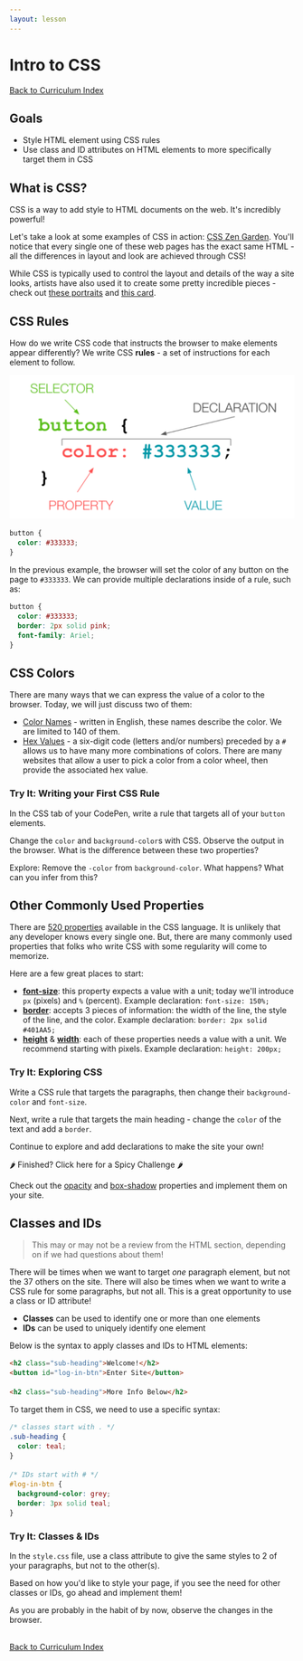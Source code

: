 ```yaml
---
layout: lesson
---
```


# Intro to CSS

<a href="../../frontend-online">Back to Curriculum Index</a>

## Goals

- Style HTML element using CSS rules
- Use class and ID attributes on HTML elements to more specifically target them in CSS

## What is CSS?

CSS is a way to add style to HTML documents on the web. It's incredibly powerful!

Let's take a look at some examples of CSS in action: [CSS Zen Garden](http://www.csszengarden.com/). You'll notice that every single one of these web pages has the exact same HTML - all the differences in layout and look are achieved through CSS!

While CSS is typically used to control the layout and details of the way a site looks, artists have also used it to create some pretty incredible pieces - check out [these portraits](https://twistedsifter.com/2019/11/painting-with-css-and-html-by-diana-smith/) and [this card](https://codepen.io/ivorjetski/full/ExaKmjw).

## CSS Rules

How do we write CSS code that instructs the browser to make elements appear differently? We write CSS **rules** - a set of instructions for each element to follow.

<img src="./assets/css-syntax-breakdown.png" alt="A CSS rule for a button with a color of #333333 and font-size of 32px. The button is labeled selector, color: #333333 is labeled declaration, font-size: is labeled property and 32px is labeled value." />

```css
button {
  color: #333333;
}
```

In the previous example, the browser will set the color of any button on the page to `#333333`. We can provide multiple declarations inside of a rule, such as:

```css
button {
  color: #333333;
  border: 2px solid pink;
  font-family: Ariel;
}
```

## CSS Colors

There are many ways that we can express the value of a color to the browser. Today, we will just discuss two of them:
- [Color Names](https://htmlcolorcodes.com/color-names/) - written in English, these names describe the color. We are limited to 140 of them.
- [Hex Values](https://htmlcolorcodes.com/color-picker/) - a six-digit code (letters and/or numbers) preceded by a `#` allows us to have many more combinations of colors. There are many websites that allow a user to pick a color from a color wheel, then provide the associated hex value.

<div class="try-it-new">
  <h3>Try It: Writing your First CSS Rule</h3>
  <p>In the CSS tab of your CodePen, write a rule that targets all of your <code class="try-it-code">button</code> elements.</p>
  <p>Change the <code class="try-it-code">color</code> and <code class="try-it-code">background-color</code>s with CSS. Observe the output in the browser. What is the difference between these two properties?</p>
  <p>Explore: Remove the <code class="try-it-code">-color</code> from <code class="try-it-code">background-color</code>. What happens? What can you infer from this?</p>
</div>

## Other Commonly Used Properties

There are [520 properties](https://css-tricks.com/how-many-css-properties-are-there/) available in the CSS language. It is unlikely that any developer knows every single one. But, there are many commonly used properties that folks who write CSS with some regularity will come to memorize.

Here are a few great places to start:
- [**font-size**](https://developer.mozilla.org/en-US/docs/Web/CSS/font-size): this property expects a value with a unit; today we'll introduce `px` (pixels) and `%` (percent). Example declaration: `font-size: 150%;`
- [**border**](https://developer.mozilla.org/en-US/docs/Web/CSS/border): accepts 3 pieces of information: the width of the line, the style of the line, and the color. Example declaration: `border: 2px solid #401AA5;`
- [**height**](https://developer.mozilla.org/en-US/docs/Web/CSS/height) & [**width**](https://developer.mozilla.org/en-US/docs/Web/CSS/width): each of these properties needs a value with a unit. We recommend starting with pixels. Example declaration: `height: 200px;`

<div class="try-it-new">
  <h3>Try It: Exploring CSS</h3>
  <p>Write a CSS rule that targets the paragraphs, then change their <code class="try-it-code">background-color</code> and <code class="try-it-code">font-size</code>.</p>
  <p>Next, write a rule that targets the main heading - change the <code class="try-it-code">color</code> of the text and add a <code class="try-it-code">border</code>.</p>
  <p>Continue to explore and add declarations to make the site your own!</p>

  <div class="spicy-container">
    <p class="spicy-click">🌶 Finished? Click here for a Spicy Challenge 🌶</p>
    <div class="spicy-toggle">
      <p>Check out the <a href="https://developer.mozilla.org/en-US/docs/Web/CSS/opacity" target="blank">opacity</a> and <a href="https://developer.mozilla.org/en-US/docs/Web/CSS/box-shadow" target="blank">box-shadow</a> properties and implement them on your site.</p>
    </div>
  </div>
</div>

## Classes and IDs

> This may or may not be a review from the HTML section, depending on if we had questions about them!

There will be times when we want to target _one_ paragraph element, but not the 37 others on the site. There will also be times when we want to write a CSS rule for some paragraphs, but not all. This is a great opportunity to use a class or ID attribute!
- **Classes** can be used to identify one or more than one elements
- **IDs** can be used to uniquely identify one element

Below is the syntax to apply classes and IDs to HTML elements:
```html
<h2 class="sub-heading">Welcome!</h2>
<button id="log-in-btn">Enter Site</button>

<h2 class="sub-heading">More Info Below</h2>
```

To target them in CSS, we need to use a specific syntax:

```css
/* classes start with . */
.sub-heading {
  color: teal;
}

/* IDs start with # */
#log-in-btn {
  background-color: grey;
  border: 3px solid teal;
}
```

<div class="try-it-new">
  <h3>Try It: Classes & IDs</h3>
  <p>In the <code>style.css</code> file, use a class attribute to give the same styles to 2 of your paragraphs, but not to the other(s).</p>
  <p>Based on how you'd like to style your page, if you see the need for other classes or IDs, go ahead and implement them!</p>
  <p>As you are probably in the habit of by now, observe the changes in the browser.</p>
</div>

<!-- ## Layout

Controlling the layout of a page with CSS is notoriously difficult. There are many ways to create the same layout - so there is no **one right answer** or solution.

Today, we will discuss two methods to begin controlling a layout.

### Display

The display property allows us to manipulate the layout of elements on a page without taking them out of the normal page flow. Elements either default to "inline" or "block".

<p class="codepen" data-height="300" data-theme-id="37918" data-default-tab="html,result" data-user="turing-school" data-slug-hash="NWNOrox" style="height: 300px; box-sizing: border-box; display: flex; align-items: center; justify-content: center; border: 2px solid; margin: 1em 0; padding: 1em;" data-pen-title="Block v Inline">
  <span>See the Pen <a href="https://codepen.io/turing-school/pen/NWNOrox">
  Block v Inline</a> by Turing School (<a href="https://codepen.io/turing-school">@turing-school</a>)
  on <a href="https://codepen.io">CodePen</a>.</span>
</p>
<script async src="https://static.codepen.io/assets/embed/ei.js"></script>

In the previous CodePen, we see the title and paragraphs taking up the entire horizontal space they sit on - they are "block" elements.

We also see the links embedded in the paragraphs that do not create a line break - they are "inline".

Sometimes, we want to change the display of an element. We can do this with a rule such as:

```css
p {
  display: inline; /*since p is defaulted to block, we can change it to inline*/
}

img {
  display: block; /*since img is defaulted to inline, we can change it to block*/
}
```

<div class="try-it-new">
  <h3>Try It: Display</h3>
  <p>In the <code>CSS</code> change the display of at least two elements. Observe the results in the browser - did it do what you think it would? Keep in mind that the elements above/below it in the code may also be influencing how everything appears in the browser.</p>
</div> -->
<!--
### Float

“Floating” an element takes it out of the normal flow, and places it as far to the left or right of its containing element as possible. Any other elements, such as paragraphs or lists, will wrap around the floated element as seen [here](https://codepen.io/LouisaBarrett/pen/GwwKGN).

> In the linked CodePen, try changing "left" to "right" on line 7 - what happens?

**Note:** You will usually need to specify a width (or height, for an image) when floating an element, otherwise the element may take up the whole page and not appear floated.

<div class="try-it-new">
  <h3>Try It: Float</h3>
  <p>In the <code>CSS</code> file, add a declaration to float your buttons. Play around with floating right and left.</p>
  <p>Finished? Use a class or ID to float only one or some buttons.</p>
</div>
 -->



<br>
<a href="../../frontend-online">Back to Curriculum Index</a>
